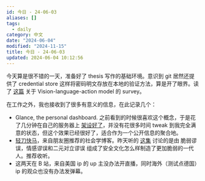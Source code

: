 ```yaml
---
id: 今日 - 24-06-03
aliases: []
tags:
  - daily
category: 中文
date: "2024-06-04"
modified: "2024-11-15"
title: 今日 - 24-06-03
updated: 2024-06-04 10:12:56
---
```


今天算是很不错的一天，准备好了 thesis 写作的基础环境。意识到 git 居然还提供了 credential store 这样将密码明文存放在本地的验证方法，算是开了眼界。读了 [这篇](https://arxiv.org/pdf/2405.14093) 关于 Vision-language-action model 的 survey。

在工作之外，我也接收到了很多有意义的信息，在此记录几个：

- Glance, the personal dashboard. 之前看到的时候很喜欢这个概念，于是花了几分钟在自己的服务器上 [架设好了](https://core.lumeny.io/)，并没有花很多时间 tweak 到我完全满意的状态，但这个效果已经很好了，适合作为一个公开信息的聚合地。
- [轻刀快马](https://www.xiaoyuzhoufm.com/podcast/640482a886730b8173861298)，来自朋友圈推荐的社会学博客。昨天听的 [这集](https://www.xiaoyuzhoufm.com/episode/6655fcc306bc73decb0c0fe8) 讨论的是由 脆弱谬误，情感谬误和二元对立谬误 组成了安全文化怎么样制造了更加脆弱的一代人。推荐收听。
- 这两天在 B 站，来自美国 ip 的 up 主没办法开直播，同时海外（测试点德国）ip 的观众也没有办法发弹幕。
